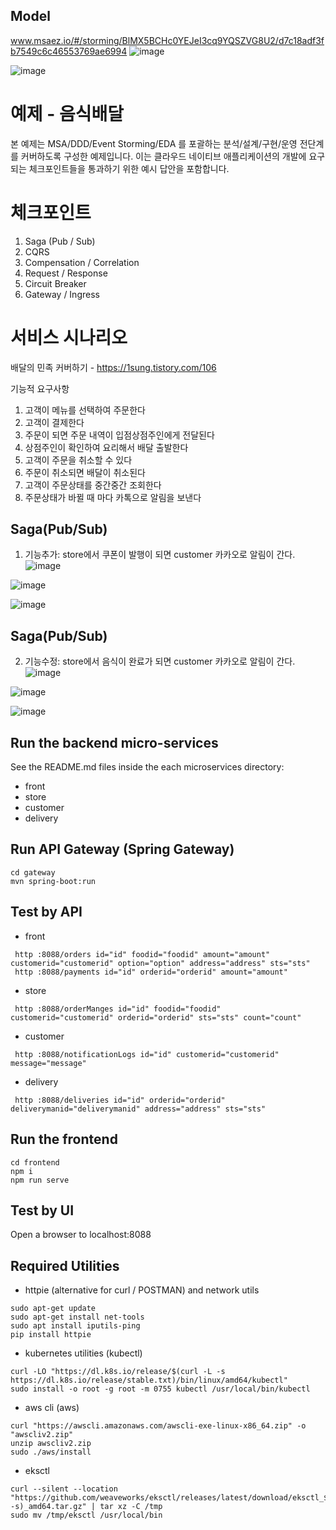 ## Model
www.msaez.io/#/storming/BlMX5BCHc0YEJeI3cq9YQSZVG8U2/d7c18adf3fb7549c6c46553769ae6994
![image](https://user-images.githubusercontent.com/78025432/203244048-30fd32e1-9738-421a-9ed3-3abc03766716.png)

![image](https://user-images.githubusercontent.com/487999/79708354-29074a80-82fa-11ea-80df-0db3962fb453.png)

# 예제 - 음식배달

본 예제는 MSA/DDD/Event Storming/EDA 를 포괄하는 분석/설계/구현/운영 전단계를 커버하도록 구성한 예제입니다.
이는 클라우드 네이티브 애플리케이션의 개발에 요구되는 체크포인트들을 통과하기 위한 예시 답안을 포함합니다.

# 체크포인트
1. Saga (Pub / Sub)
2. CQRS
3. Compensation / Correlation
4. Request / Response
5. Circuit Breaker
6. Gateway / Ingress

# 서비스 시나리오

배달의 민족 커버하기 - https://1sung.tistory.com/106

기능적 요구사항
1. 고객이 메뉴를 선택하여 주문한다
1. 고객이 결제한다
1. 주문이 되면 주문 내역이 입점상점주인에게 전달된다
1. 상점주인이 확인하여 요리해서 배달 출발한다
1. 고객이 주문을 취소할 수 있다
1. 주문이 취소되면 배달이 취소된다
1. 고객이 주문상태를 중간중간 조회한다
1. 주문상태가 바뀔 때 마다 카톡으로 알림을 보낸다

## Saga(Pub/Sub)
1. 기능추가: store에서 쿠폰이 발행이 되면 customer 카카오로 알림이 간다.
![image](https://user-images.githubusercontent.com/78025432/203253093-83aad525-cbbe-46f2-b1b4-5449a051299f.png)

![image](https://user-images.githubusercontent.com/78025432/203253414-08464303-703f-44b2-b5d4-3218c2db67c7.png)

![image](https://user-images.githubusercontent.com/78025432/203254832-b6a840d7-f7cf-408d-8e4f-67df36399b1b.png)

## Saga(Pub/Sub)
2. 기능수정: store에서 음식이 완료가 되면 customer 카카오로 알림이 간다.
![image](https://user-images.githubusercontent.com/78025432/203257023-9dd291d7-c929-444f-bf2e-027bbaa16da5.png)

![image](https://user-images.githubusercontent.com/78025432/203258184-aa0fb037-ec1b-4244-ac03-d46900cb7424.png)

![image](https://user-images.githubusercontent.com/78025432/203257470-87e14c15-d1cd-4416-89a6-a8865e942bee.png)




## Run the backend micro-services
See the README.md files inside the each microservices directory:

- front
- store
- customer
- delivery


## Run API Gateway (Spring Gateway)
```
cd gateway
mvn spring-boot:run
```

## Test by API
- front
```
 http :8088/orders id="id" foodid="foodid" amount="amount" customerid="customerid" option="option" address="address" sts="sts" 
 http :8088/payments id="id" orderid="orderid" amount="amount" 
```
- store
```
 http :8088/orderManges id="id" foodid="foodid" customerid="customerid" orderid="orderid" sts="sts" count="count" 
```
- customer
```
 http :8088/notificationLogs id="id" customerid="customerid" message="message" 
```
- delivery
```
 http :8088/deliveries id="id" orderid="orderid" deliverymanid="deliverymanid" address="address" sts="sts" 
```


## Run the frontend
```
cd frontend
npm i
npm run serve
```

## Test by UI
Open a browser to localhost:8088

## Required Utilities

- httpie (alternative for curl / POSTMAN) and network utils
```
sudo apt-get update
sudo apt-get install net-tools
sudo apt install iputils-ping
pip install httpie
```

- kubernetes utilities (kubectl)
```
curl -LO "https://dl.k8s.io/release/$(curl -L -s https://dl.k8s.io/release/stable.txt)/bin/linux/amd64/kubectl"
sudo install -o root -g root -m 0755 kubectl /usr/local/bin/kubectl
```

- aws cli (aws)
```
curl "https://awscli.amazonaws.com/awscli-exe-linux-x86_64.zip" -o "awscliv2.zip"
unzip awscliv2.zip
sudo ./aws/install
```

- eksctl 
```
curl --silent --location "https://github.com/weaveworks/eksctl/releases/latest/download/eksctl_$(uname -s)_amd64.tar.gz" | tar xz -C /tmp
sudo mv /tmp/eksctl /usr/local/bin
```

